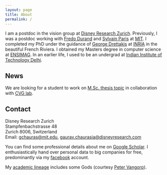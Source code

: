 ```yaml
---
layout: page
title: About
permalink: /
---
```


<!-- {% include image.html url="images/photo.jpg" caption="New York (Mar 2015)" width="300px" align="right" %} -->

I am a postdoc in the vision group at [Disney Research Zurich].
Previously, I was a postdoc working with [Fredo Durand] and [Sylvain Paris]
at [MIT]. I completed my PhD under the guidance of [George Drettakis]
at [INRIA] in the beautiful French Riviera. I obtained my Masters degree in
computer science at [ENSIMAG]. In an earlier life, I used to be an undergrad
at [Indian Institute of Technology Delhi].

## News

We are looking for a student to work on [M.Sc. thesis topic](https://sirop.org/app/eb2713ed-dd02-4755-b4ce-910b6f64ec4c) in collaboration with [CVG lab](http://www.cvg.ethz.ch/).

## Contact

Disney Research Zurich<br />
Stampfenbachstrasse 48<br />
Zurich 8006, Switzerland<br />
Email: [gchauras@mit.edu], [gaurav.chaurasia@disneyresearch.com]

You can find some professional details about me on [Google Scholar].
I enthusiastically hand over personal data to big companies for free,
predominantly via my [facebook] account.

My [academic lineage](files/GauravChaurasia_academic_lineage.pdf)
includes some Gods (courtesy [Peter Vangorp]).

[Disney Research Zurich]: http://www.disneyresearch.com/research-labs/disney-research-zurich/
[INRIA]: https://team.inria.fr/graphdeco/
[Indian Institute of Technology Delhi]: http://www.cse.iitd.ac.in
[George Drettakis]: http://www-sop.inria.fr/members/George.Drettakis
[ENSIMAG]: http://ensimag.grenoble-inp.fr
[Fredo Durand]: http://people.csail.mit.edu/fredo/
[Sylvain Paris]: http://people.csail.mit.edu/sparis/
[MIT]: http://www.csail.mit.edu/
[facebook]: http://www.facebook.com/{{site.author.facebook}}
[Google Scholar]: http://scholar.google.fr/citations?user={{site.author.scholar}}&hl=en&oi=ao
[gchauras@mit.edu]: mailto:gchauras@mit.edu
[gaurav.chaurasia@disneyresearch.com]: mailto:gaurav.chaurasia@disneyresearch.com
[Peter Vangorp]: http://users.telenet.be/pvangorp/
